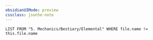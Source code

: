 ```yaml
---
obsidianUIMode: preview
cssclass: json5e-note
---
```

```dataview
LIST FROM "5. Mechanics/Bestiary/Elemental" WHERE file.name != this.file.name
```